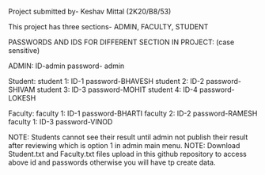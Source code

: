 Project submitted by- Keshav Mittal (2K20/B8/53)


This project has three sections-
ADMIN, FACULTY, STUDENT

PASSWORDS AND IDS FOR DIFFERENT SECTION IN PROJECT: (case sensitive)

 ADMIN:  ID-admin  password- admin

 Student:
student 1:  ID-1 password-BHAVESH
student 2:  ID-2 password-SHIVAM
student 3:  ID-3 password-MOHIT
student 4:  ID-4 password-LOKESH

Faculty:
faculty 1: ID-1  password-BHARTI
faculty 2: ID-2  password-RAMESH
faculty 1: ID-3  password-VINOD

NOTE: Students cannot see their result until admin not publish their result after reviewing which is option 1 in admin main menu.
NOTE: Download Student.txt and Faculty.txt files upload in this github repository to access above id and passwords otherwise you will have tp create data.
